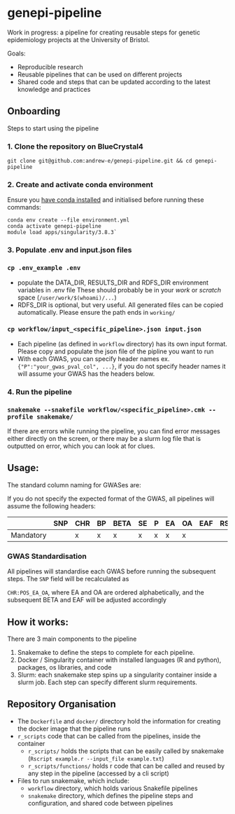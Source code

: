 # genepi-pipeline

Work in progress: a pipeline for creating reusable steps for genetic epidemiology projects at the University of Bristol.

Goals:
* Reproducible research
* Reusable pipelines that can be used on different projects
* Shared code and steps that can be updated according to the latest knowledge and practices

## Onboarding

Steps to start using the pipeline
### 1. Clone the repository on BlueCrystal4
`git clone git@github.com:andrew-e/genepi-pipeline.git && cd genepi-pipeline`

### 2. Create and activate conda environment
Ensure you [have conda installed](https://www.acrc.bris.ac.uk/protected/hpc-docs/software/python_conda.html) and initialised before running these commands:
```
conda env create --file environment.yml
conda activate genepi-pipeline
module load apps/singularity/3.8.3`
```
### 3. Populate .env and input.json files

### `cp .env_example .env`
* populate the DATA_DIR, RESULTS_DIR and RDFS_DIR environment variables in .env file
These should probably be in your *work* or *scratch* space (`/user/work/$(whoami)/...`)
* RDFS_DIR is optional, but very useful.  All generated files can be copied automatically.  Please ensure the path
ends in `working/`

### `cp workflow/input_<specific_pipeline>.json input.json`
* Each pipeline (as defined in `workflow` directory) has its own input format.  Please copy and populate the json file of the pipline you want to run
* With each GWAS, you can specify header names ex. `{"P":"your_gwas_pval_col", ...}`, if you do not specify header names it will assume your GWAS has the headers below.

### 4. Run the pipeline
### `snakemake --snakefile workflow/<specific_pipeline>.cmk --profile snakemake/`

If there are errors while running the pipeline, you can find error messages either directly on the screen, or there may be a slurm log file that is outputted on error, which you can look at for clues.

## Usage:

The standard column naming for GWASes are:

If you do not specify the expected format of the GWAS, all pipelines will assume the following headers:

|           | SNP | CHR | BP  | BETA | SE  | P   | EA  | OA  | EAF | RSID | OR  | OR_LB | OR_UB |
|-----------|-----|-----|-----|------|-----|-----|-----|-----|-----|:-----|-----|-------|-------|
| Mandatory |     | x   | x   | x    | x   | x   | x   | x   |     |      |     |       |       |

### GWAS Standardisation

All pipelines will standardise each GWAS before running the subsequent steps.  The `SNP` field will be recalculated as

`CHR:POS_EA_OA`, where EA and OA are ordered alphabetically, and the subsequent BETA and EAF will be adjusted accordingly


## How it works:

There are 3 main components to the pipeline
1. Snakemake to define the steps to complete for each pipeline.
2. Docker / Singularity container with installed languages (R and python), packages, os libraries, and code
3. Slurm: each snakemake step spins up a singularity container inside a slurm job.  Each step can specify different slurm requirements.

## Repository Organisation

* The `Dockerfile` and `docker/` directory hold the information for creating the docker image that the pipeline runs
* `r_scripts` code that can be called from the pipelines, inside the container
  * `r_scripts/` holds the scripts that can be easily called by snakemake (`Rscript example.r --input_file example.txt`)
  * `r_scripts/functions/` holds r code that can be called and reused by any step in the pipeline (accessed by a cli script)
* Files to run snakemake, which include:
  * `workflow` directory, which holds various Snakefile pipelines
  * `snakemake` directory, which defines the pipeline steps and configuration, and shared code between pipelines
